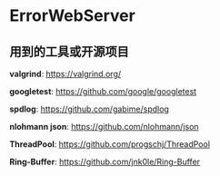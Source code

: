 # ErrorWebServer


## 用到的工具或开源项目
**valgrind**: https://valgrind.org/

**googletest**: https://github.com/google/googletest

**spdlog**: https://github.com/gabime/spdlog

**nlohmann json**: https://github.com/nlohmann/json

**ThreadPool**: https://github.com/progschj/ThreadPool

**Ring-Buffer**: https://github.com/jnk0le/Ring-Buffer